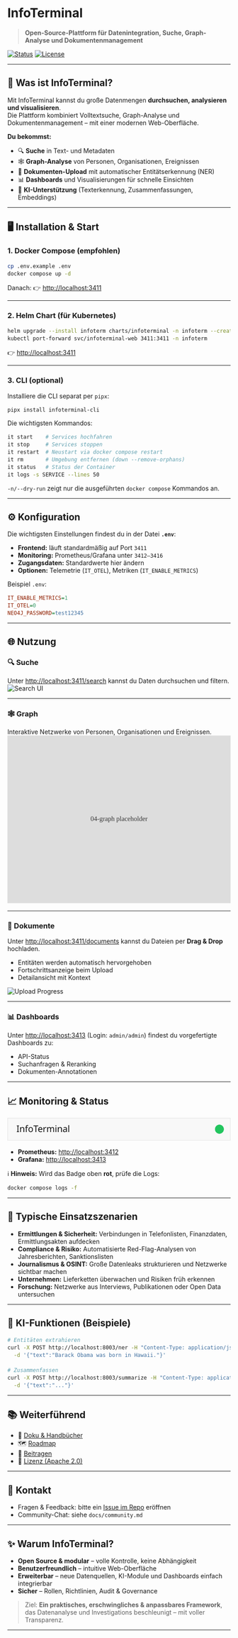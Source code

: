 # InfoTerminal

> **Open-Source-Plattform für Datenintegration, Suche, Graph-Analyse und Dokumentenmanagement**

[![Status](https://img.shields.io/badge/status-v0.1.0--pre-blue)](#) [![License](https://img.shields.io/badge/license-Apache--2.0-green)](#)

---

## 🚀 Was ist InfoTerminal?

Mit InfoTerminal kannst du große Datenmengen **durchsuchen, analysieren und visualisieren**.  
Die Plattform kombiniert Volltextsuche, Graph-Analyse und Dokumentenmanagement – mit einer modernen Web-Oberfläche.

**Du bekommst:**
- 🔍 **Suche** in Text- und Metadaten  
- 🕸️ **Graph-Analyse** von Personen, Organisationen, Ereignissen  
- 📄 **Dokumenten-Upload** mit automatischer Entitätserkennung (NER)  
- 📊 **Dashboards** und Visualisierungen für schnelle Einsichten  
- 🤖 **KI-Unterstützung** (Texterkennung, Zusammenfassungen, Embeddings)

---

## 🖥️ Installation & Start

### 1. Docker Compose (empfohlen)

```bash
cp .env.example .env
docker compose up -d
````

Danach:
👉 [http://localhost:3411](http://localhost:3411)

---

### 2. Helm Chart (für Kubernetes)

```bash
helm upgrade --install infoterm charts/infoterminal -n infoterm --create-namespace
kubectl port-forward svc/infoterminal-web 3411:3411 -n infoterm
```

👉 [http://localhost:3411](http://localhost:3411)

---

### 3. CLI (optional)

Installiere die CLI separat per `pipx`:

```bash
pipx install infoterminal-cli
```

Die wichtigsten Kommandos:

```bash
it start    # Services hochfahren
it stop     # Services stoppen
it restart  # Neustart via docker compose restart
it rm       # Umgebung entfernen (down --remove-orphans)
it status   # Status der Container
it logs -s SERVICE --lines 50
```

`-n/--dry-run` zeigt nur die ausgeführten `docker compose` Kommandos an.

---

## ⚙️ Konfiguration

Die wichtigsten Einstellungen findest du in der Datei **`.env`**:

* **Frontend:** läuft standardmäßig auf Port `3411`
* **Monitoring:** Prometheus/Grafana unter `3412–3416`
* **Zugangsdaten:** Standardwerte hier ändern
* **Optionen:** Telemetrie (`IT_OTEL`), Metriken (`IT_ENABLE_METRICS`)

Beispiel `.env`:

```ini
IT_ENABLE_METRICS=1
IT_OTEL=0
NEO4J_PASSWORD=test12345
```

---

## 🌐 Nutzung

### 🔍 Suche

Unter [http://localhost:3411/search](http://localhost:3411/search) kannst du Daten durchsuchen und filtern.
![Search UI](docs/dev/img/search-ui.png)

---

### 🕸️ Graph

Interaktive Netzwerke von Personen, Organisationen und Ereignissen.
![Graph UI](docs/screenshots/04-graph.svg)

---

### 📄 Dokumente

Unter [http://localhost:3411/documents](http://localhost:3411/documents) kannst du Dateien per **Drag & Drop** hochladen.

* Entitäten werden automatisch hervorgehoben
* Fortschrittsanzeige beim Upload
* Detailansicht mit Kontext

![Upload Progress](docs/dev/img/upload-progress.png)

---

### 📊 Dashboards

Unter [http://localhost:3413](http://localhost:3413) (Login: `admin/admin`) findest du vorgefertigte Dashboards zu:

* API-Status
* Suchanfragen & Reranking
* Dokumenten-Annotationen

---

## 📈 Monitoring & Status

![Health Badge](docs/img/health-badge.svg)

* **Prometheus:** [http://localhost:3412](http://localhost:3412)
* **Grafana:** [http://localhost:3413](http://localhost:3413)

ℹ️ **Hinweis:** Wird das Badge oben **rot**, prüfe die Logs:

```bash
docker compose logs -f
```

---

## 🎯 Typische Einsatzszenarien

* **Ermittlungen & Sicherheit:** Verbindungen in Telefonlisten, Finanzdaten, Ermittlungsakten aufdecken
* **Compliance & Risiko:** Automatisierte Red-Flag-Analysen von Jahresberichten, Sanktionslisten
* **Journalismus & OSINT:** Große Datenleaks strukturieren und Netzwerke sichtbar machen
* **Unternehmen:** Lieferketten überwachen und Risiken früh erkennen
* **Forschung:** Netzwerke aus Interviews, Publikationen oder Open Data untersuchen

---

## 🧠 KI-Funktionen (Beispiele)

```bash
# Entitäten extrahieren
curl -X POST http://localhost:8003/ner -H "Content-Type: application/json" \
  -d '{"text":"Barack Obama was born in Hawaii."}'

# Zusammenfassen
curl -X POST http://localhost:8003/summarize -H "Content-Type: application/json" \
  -d '{"text":"..."}'
```

---

## 📚 Weiterführend

* 📄 [Doku & Handbücher](docs/)
* 🗺️ [Roadmap](#-roadmap)
* 🤝 [Beitragen](CONTRIBUTING.md)
* 📄 [Lizenz (Apache 2.0)](LICENSE)

---

## 💬 Kontakt

* Fragen & Feedback: bitte ein [Issue im Repo](../../issues) eröffnen
* Community-Chat: siehe `docs/community.md`

---

## ✨ Warum InfoTerminal?

* **Open Source & modular** – volle Kontrolle, keine Abhängigkeit
* **Benutzerfreundlich** – intuitive Web-Oberfläche
* **Erweiterbar** – neue Datenquellen, KI-Module und Dashboards einfach integrierbar
* **Sicher** – Rollen, Richtlinien, Audit & Governance

> Ziel: **Ein praktisches, erschwingliches & anpassbares Framework**, das Datenanalyse und Investigations beschleunigt – mit voller Transparenz.

---

